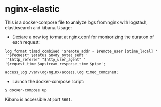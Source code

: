 # nginx-elastic

This is a docker-compose file to analyze logs from nginx with logstash, elasticsearch and kibana. Usage:

* Declare a new log format at nginx.conf for monitorizing the duration of each request:

```
log_format timed_combined '$remote_addr - $remote_user [$time_local] '
'"$request" $status $body_bytes_sent '
'"$http_referer" "$http_user_agent" '
'$request_time $upstream_response_time $pipe';

access_log /var/log/nginx/access.log timed_combined;
```
* Launch the docker-compose script:

```
$ docker-compose up
```

Kibana is accessible at port `5601`.
